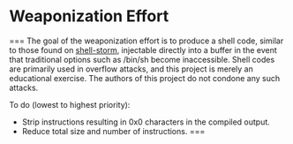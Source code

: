 # Weaponization Effort
===
The goal of the weaponization effort is to produce a shell code, similar to
those found on [shell-storm](http://shell-storm.org/shellcode/), injectable
directly into a buffer in the event that traditional options such as /bin/sh
become inaccessible. Shell codes are primarily used in overflow attacks, and
this project is merely an educational exercise. The authors of this project
do not condone any such attacks.

To do (lowest to highest priority):  
- Strip instructions resulting in 0x0 characters in the compiled output.
- Reduce total size and number of instructions.
===
